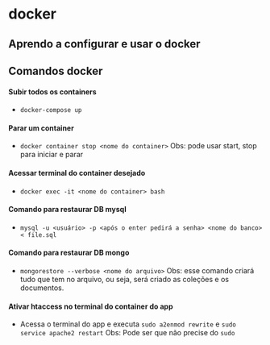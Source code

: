 # docker

## Aprendo a configurar e usar o docker


## Comandos docker
#### Subir todos os containers
* ```docker-compose up```
#### Parar um container
* ```docker container stop <nome do container>``` Obs: pode usar start, stop  para iniciar e parar
#### Acessar terminal do container desejado
* ```docker exec -it <nome do container> bash```
#### Comando para restaurar DB mysql
* ```mysql -u <usuário> -p <após o enter pedirá a senha> <nome do banco> < file.sql```
#### Comando para restaurar DB mongo
* ```mongorestore --verbose <nome do arquivo>``` Obs: esse comando criará tudo que tem no arquivo, ou seja, será criado as coleções e os documentos.

#### Ativar htaccess no terminal do container do app
* Acessa o terminal do app e executa ```sudo a2enmod rewrite``` e ```sudo service apache2 restart``` Obs: Pode ser que não precise do ```sudo```
